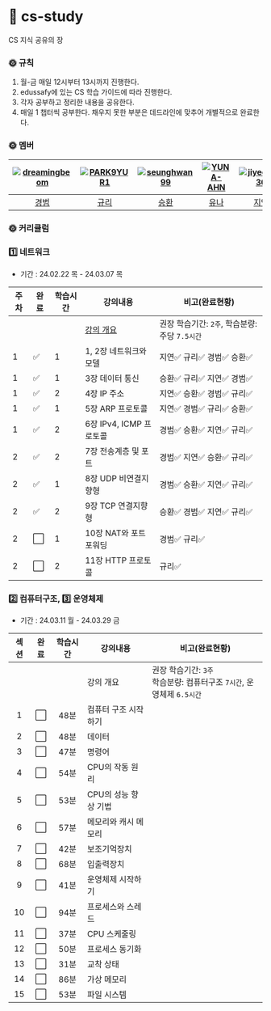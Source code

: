 # 🗽 cs-study
CS 지식 공유의 장 

### 🌞 규칙
1. 월-금 매일 12시부터 13시까지 진행한다.
2. edussafy에 있는 CS 학습 가이드에 따라 진행한다.
3. 각자 공부하고 정리한 내용을 공유한다.
4. 매일 1 챕터씩 공부한다. 채우지 못한 부분은 데드라인에 맞추어 개별적으로 완료한다.

### 🌞 멤버
|[![dreamingbeom](https://avatars.githubusercontent.com/u/128280944?v=4)](https://github.com/dreamingbeom)|[![PARK9YUR1](https://avatars.githubusercontent.com/u/132658372?v=4)](https://github.com/PARK9YUR1)|[![seunghwan99](https://avatars.githubusercontent.com/u/139419039?v=4)](https://github.com/seunghwan99)|[![YUNA-AHN](https://avatars.githubusercontent.com/u/130244216?v=4)](https://github.com/YUNA-AHN)|[![jiyeon2536](https://avatars.githubusercontent.com/u/125720796?v=4)](https://github.com/jiyeon2536)|
|:-:|:-:|:-:|:-:|:-:|
|[경범](https://github.com/dreamingbeom)|[규리](https://github.com/PARK9YUR1)|[승환](https://github.com/Lim-seunghwan99)|[유나](https://github.com/YUNA-AHN)|[지연](https://github.com/jiyeon2536)|

### 🌞 커리큘럼
### 1️⃣ 네트워크 
- 기간 : 24.02.22 목 - 24.03.07 목
  
|주차|완료|학습시간|강의내용|비고(완료현황)|
| ------ | ------ | ------ | ------ | ------ |
| | | | [강의 개요](network) | 권장 학습기간: `2주`, 학습분량: 주당 `7.5시간`|
|1| ✅ |1| 1, 2장 네트워크와 모델 | 지연✅ 규리✅ 경범✅ 승환✅ |
|1| ✅ |1| 3장 데이터 통신 | 승환✅ 규리✅ 지연✅ 경범✅ |
|1| ✅ |2| 4장 IP 주소 | 지연✅ 승환✅ 경범✅ 규리✅ |
|1| ✅ |1| 5장 ARP 프로토콜 | 지연✅ 경범✅ 규리✅ 승환✅ |
|1| ✅ |2| 6장 IPv4, ICMP 프로토콜 | 경범✅ 승환✅ 지연✅ 규리✅ |
|2| ✅ |2| 7장 전송계층 및 포트 | 경범✅ 지연✅ 승환✅ 규리✅ |
|2| ✅ |1| 8장 UDP 비연결지향형 | 경범✅ 승환✅ 지연✅ 규리✅ |
|2| ✅ |2| 9장 TCP 연결지향형 | 승환✅ 경범✅ 지연✅ 규리✅ |
|2| ⬜ |1| 10장 NAT와 포트포워딩 | 경범✅ 규리✅ |
|2| ⬜ |2| 11장 HTTP 프로토콜 | 규리✅ |

### 2️⃣ 컴퓨터구조, 3️⃣ 운영체제
- 기간 : 24.03.11 월 - 24.03.29 금

|섹션|완료|학습시간|강의내용|비고(완료현황)|
| :-: | :-: | :-: | ------ | ------ |
| | | | 강의 개요 | 권장 학습기간: `3주`<br>학습분량: 컴퓨터구조 `7시간`, 운영체제 `6.5시간`|
|1| ⬜ |48분|컴퓨터 구조 시작하기||
|2| ⬜ |48분|데이터||
|3| ⬜ |47분|명령어||
|4| ⬜ |54분|CPU의 작동 원리||
|5| ⬜ |53분|CPU의 성능 향상 기법||
|6| ⬜ |57분|메모리와 캐시 메모리||
|7| ⬜ |42분|보조기억장치||
|8| ⬜ |68분|입출력장치||
|9| ⬜ |41분|운영체제 시작하기||
|10| ⬜ |94분|프로세스와 스레드||
|11| ⬜ |37분|CPU 스케줄링||
|12| ⬜ |50분|프로세스 동기화||
|13| ⬜ |31분|교착 상태||
|14| ⬜ |86분|가상 메모리||
|15| ⬜ |53분|파일 시스템||
